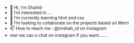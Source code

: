 - 👋 Hi, I’m Shahid 
- 👀 I’m interested in ...
- 🌱 I’m currently learning html and css
- 💞️ I’m looking to collaborate on the projects based on Mern
- 📫 How to reach me : @imshah_id on instagram
- rest we can a chat on instagram if you want.......

<!---
imshah-id/imshah-id is a ✨ special ✨ repository because its `README.md` (this file) appears on your GitHub profile.
You can click the Preview link to take a look at your changes.
--->
